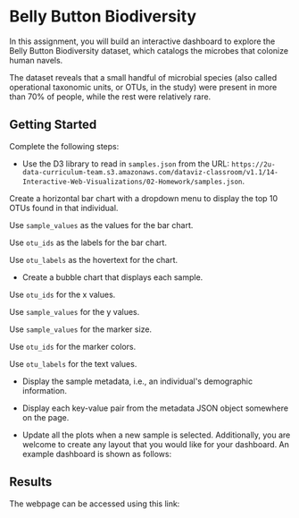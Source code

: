 # Belly Button Biodiversity
In this assignment, you will build an interactive dashboard to explore the Belly Button Biodiversity dataset, which catalogs the microbes that colonize human navels.

The dataset reveals that a small handful of microbial species (also called operational taxonomic units, or OTUs, in the study) were present in more than 70% of people, while the rest were relatively rare.

## Getting Started
Complete the following steps:

- Use the D3 library to read in ```samples.json``` from the URL: ```https://2u-data-curriculum-team.s3.amazonaws.com/dataviz-classroom/v1.1/14-Interactive-Web-Visualizations/02-Homework/samples.json```.

Create a horizontal bar chart with a dropdown menu to display the top 10 OTUs found in that individual.

Use ```sample_values``` as the values for the bar chart.

Use ```otu_ids``` as the labels for the bar chart.

Use ```otu_labels``` as the hovertext for the chart.


- Create a bubble chart that displays each sample.

Use ```otu_ids``` for the x values.

Use ```sample_values``` for the y values.

Use ```sample_values``` for the marker size.

Use ```otu_ids``` for the marker colors.

Use ```otu_labels``` for the text values.


- Display the sample metadata, i.e., an individual's demographic information.

- Display each key-value pair from the metadata JSON object somewhere on the page.


- Update all the plots when a new sample is selected. Additionally, you are welcome to create any layout that you would like for your dashboard. An example dashboard is shown as follows:

## Results
The webpage can be accessed using this link: 
